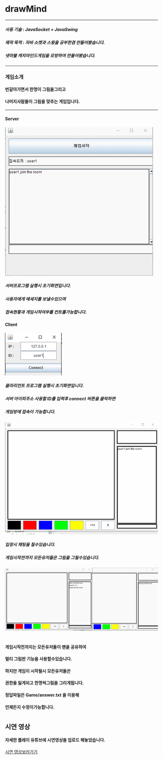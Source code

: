 # drawMind

---------------------------------------
##### 사용 기술 : JavaSocket + JavaSwing 
##### 제작 목적 : 자바 소켓과 스윙을 공부한겸 만들어봤습니다.
##### 넷마블 캐치마인드게임을 모방하여 만들어봤습니다.
---------------------------------------

### 게임소개

#### 번갈아가면서 한명이 그림을그리고 
#### 나머지사람들이 그림을 맞추는 게임입니다.

---------------------------------------

#### Server
![img1](./resource/drawserver1.gif)

##### 서버프로그램 실행시 초기화면입니다.
##### 사용자에게 메세지를 보낼수있으며
##### 접속현황과 게임시작여부를 컨트롤가능합니다.

#### Client
![img2](./resource/drawclient1.PNG)

##### 클라리언트 프로그램 실행시 초기화면입니다.
##### 서버 아이피주소 사용할 ID를 입력후 connect 버튼을 클릭하면
##### 게임방에 접속이 가능합니다.

![img3](./resource/drawclient2.gif)
##### 입장시 채팅을 칠수있습니다.
##### 게임시작전까지 모든유저들은 그림을 그릴수있습니다.

![img3](./resource/drawclient3.gif)

# 
# 
# 

#### 게임시작전까지는 모든유저들이 팬을 공유하여
#### 멀티 그림판 기능을 사용할수있습니다.
#### 하지만 게임이 시작될시 모든유저들은
#### 권한을 잃게되고 한명씩그림을 그리게됩니다.
#### 정답파일은 Game/answer.txt 을 이용해 
#### 언제든지 수정이가능합니다.
#
#
#

## 시연 영상
#### 자세한 플레이 유튜브에 시연영상을 업로드 해놓았습니다.
[시연 영상보러가기](https://www.youtube.com/watch?v=acnotbCLT2o "시연영상")
